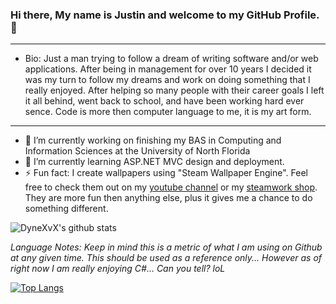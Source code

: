 ### Hi there, My name is Justin and welcome to my GitHub Profile. 👋



---------------------------------------------------------
- Bio:  Just a man trying to follow a dream of writing software and/or web applications. 
        After being in management for over 10 years I decided it was my turn to follow my dreams and work on doing something that I really enjoyed. After helping so many people with their career goals I left it all behind, went back to school, and have been working hard ever sence. Code is more then computer language to me, it is my art form.
---------------------------------------------------------

- 🔭 I’m currently working on finishing my BAS in Computing and Information Sciences at the University of North Florida
- 🌱 I’m currently learning ASP.NET MVC design and deployment.
- ⚡ Fun fact: I create wallpapers using "Steam Wallpaper Engine". Feel free to check them out on my [youtube channel](https://www.youtube.com/channel/UC66vCWqoBQUACB07zVaMcsA) or my [steamwork shop](https://steamcommunity.com/profiles/76561198250654632/myworkshopfiles/?appid=431960). They are more fun then anything else, plus it gives me a chance to do something different. 


![DyneXvX's github stats](https://github-readme-stats.vercel.app/api?username=DyneXvX&show_icons=true&theme=tokyonight)

*Language Notes: Keep in mind this is a metric of what I am using on Github at any given time. This should be used as a reference only... However as of right now I am really enjoying C#... Can you tell? loL*


[![Top Langs](https://github-readme-stats.vercel.app/api/top-langs/?username=DyneXvX&show_icons=true&theme=tokyonight)](https://github.com/DyneXvX/github-readme-stats)



<!--
**DyneXvX/DyneXvX** is a ✨ _special_ ✨ repository because its `README.md` (this file) appears on your GitHub profile.

Here are some ideas to get you started:



- 👯 I’m looking to collaborate on ...
- 🤔 I’m looking for help with ...
- 💬 Ask me about ...
- 📫 How to reach me: ...
- 😄 Pronouns: ...


-->

